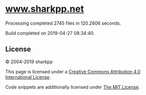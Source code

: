 # www.sharkpp.net

Processing completed 2745 files in 120.2606 seconds.

Build completed on 2019-04-27 08:34:40.

## License

&copy; 2004-2019 sharkpp

This page is licensed under a [Creative Commons Attribution 4.0 International License](http://creativecommons.org/licenses/by/4.0/).

Code snippets are additionally licensed under [The MIT License](http://opensource.org/licenses/MIT).
